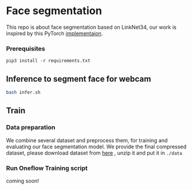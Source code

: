 # Face segmentation

This repo is about face segmentation based on LinkNet34, our work is inspired by this PyTorch [implementaion](https://github.com/JiaojiaoYe1994/face-segmentation).


### Prerequisites

```
pip3 install -r requirements.txt
```


## Inference to segment face for webcam

```bash
bash infer.sh
```


## Train 

### Data preparation

We combine several dataset and preprocess them, for training and evaluating our 
face segmentation model. We provide the final compressed dataset, please download dataset from [here](https://oneflow-static.oss-cn-beijing.aliyuncs.com/train_data_zjlab/faceseg_data.zip) , unzip it and put it in `./data`

### Run Oneflow Training script

coming soon!
